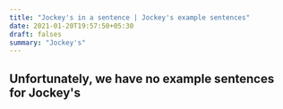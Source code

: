 ```yaml
---
title: "Jockey's in a sentence | Jockey's example sentences"
date: 2021-01-20T19:57:50+05:30
draft: falses
summary: "Jockey's"
---
```

## Unfortunately, we have no example sentences for Jockey's                 
